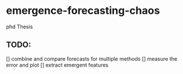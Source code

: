 # emergence-forecasting-chaos
phd Thesis


## TODO:
[] combine and compare forecasts for multiple methods
[] measure the error and plot
[] extract emergent features